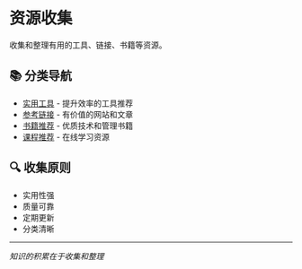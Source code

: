 # 资源收集

收集和整理有用的工具、链接、书籍等资源。

## 📚 分类导航

- [实用工具](tools.md) - 提升效率的工具推荐
- [参考链接](links.md) - 有价值的网站和文章
- [书籍推荐](books.md) - 优质技术和管理书籍
- [课程推荐](courses.md) - 在线学习资源

## 🔍 收集原则

- 实用性强
- 质量可靠
- 定期更新
- 分类清晰

---
*知识的积累在于收集和整理*
